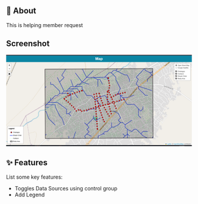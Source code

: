 ## 📖 About
This is helping member request

## Screenshot
![Cafe](img/img.PNG)

## ✨ Features
List some key features:
- Toggles Data Sources using control group
- Add Legend

